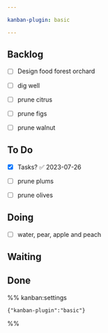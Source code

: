 ```yaml
---

kanban-plugin: basic

---
```


## Backlog

- [ ] Design food forest orchard
- [ ] dig well
- [ ] prune citrus
- [ ] prune figs
- [ ] prune walnut


## To Do

- [x] Tasks? ✅ 2023-07-26
- [ ] prune plums
- [ ] prune olives


## Doing

- [ ] water, pear, apple and peach


## Waiting



## Done





%% kanban:settings
```
{"kanban-plugin":"basic"}
```
%%